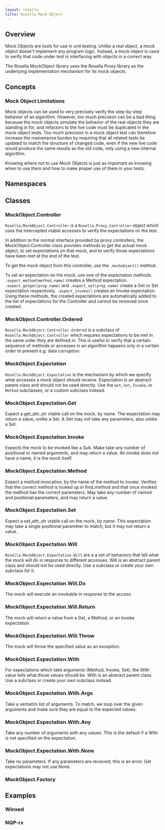 ```yaml
---
layout: rosella
title: Rosella Mock Object
---
```


## Overview

Mock Objects are tools for use in unit testing. Unlike a real object, a
mock object doesn't implement any program logic. Instead, a mock object is
used to verify that code under test is interfacing with objects in a correct
way.

The Rosella MockObject library uses the Rosella Proxy library as the
underlying implementation mechanism for its mock objects.

## Concepts

### Mock Object Limitations

Mock objects can be used to very precisely verify the step-by-step behavior
of an algorithm. However, too much precision can be a bad thing because the
mock objects simulate the behavior of the real objects they are standing in
for, and refactors to the live code must be duplicated in the mock object
tests. Too much precision in a mock object test can therefore increase the
mainenance burden by requiring that all related tests be updated to match
the structure of changed code, even if the new live code would produce the
same results as the old code, only using a new internal algorithm.

Knowing where not to use Mock Objects is just as important as knowing when
to use them and how to make proper use of them in your tests.

## Namespaces

## Classes

### MockObject.Controller

`Rosella.MockObject.Controller` is a `Rosella.Proxy.Controller` object which
uses the intercepted vtable accesses to verify the expectations on the test.

In addition to the normal interface provided by proxy controllers, the
MockObject.Controller class provides methods to get the actual mock object,
to set expectations on that mock, and to verify those expectations have been
met at the end of the test.

To get the mock object from this controller, use the `.mockobject()` method.

To set an expectation on the mock, use one of the expectation methods.
`.expect_method(method_name)` creates a Method expectation.
`.expect_getget(prop_name)` and `.expect_set(prop_name)` create a Get or Set
expectation respectively. `.expect_invoke()` creates an Invoke expectation.
Using these methods, the created expectations are automatically added to the
list of expectations for the Controller and cannot be removed once created.

### MockObject.Controller.Ordered

`Rosella.MockObject.Controller.Ordered` is a subclass of
`Rosella.MockObject.Controller` which requires expectations to be met in the
same order they are defined in. This is useful to verify that a certain
sequence of methods or accesses in an algorithm happens only in a certain
order to prevent e.g. data corruption.

### MockObject.Expectation

`Rosella.MockObject.Expectation` is the mechanism by which we specify what
accesses a mock object should receive. Expectation is an abstract parent
class and should not be used directly. Use the `Get`, `Set`, `Invoke`, or
`Method` subclasses, or a custom subclass instead.

### MockObject.Expectation.Get

Expect a get_attr_str vtable call on the mock, by name. The expectation may
return a value, unlike a Set. A Get may not take any parameters, also
unlike a Set.

### MockObject.Expectation.Invoke

Expects the mock to be invoked like a Sub. Make take any number of positional
or named arguments, and may return a value. An invoke does not have a name, it
is the mock itself.

### MockObject.Expectation.Method

Expect a method invocation, by the name of the method to invoke. Verifies
that the correct method is looked up in find_method and that once invoked the
method has the correct parameters. May take any number of named and positional
parameters, and may return a value.

### MockObject.Expectation.Set

Expect a set_attr_str vtable call on the mock, by name. This expectation may
take a single positional parameter to match, but it may not return a value.

### MockObject.Expectation.Will

`Rosella.MockObject.Expectation.Will` are a a set of behaviors that tell what
the mock will do in response to different accesses. Will is an abstract parent
class and should not be used directly. Use a subclass or create your own
subclass for it.

### MockObject.Expectation.Will.Do

The mock will execute an invokable in response to the access.

### MockObject.Expectation.Will.Return

The mock will return a value from a Get, a Method, or an Invoke expectation.

### MockObject.Expectation.Will.Throw

The mock will throw the specified value as an exception.

### MockObject.Expectation.With

For expectations which take arguments (Method, Invoke, Set), the With value
tells what those values should be. With is an abstract parent class. Use a
subclass or create your own subclass instead.

### MockObject.Expectation.With.Args

Take a verbatim list of arguments. To match, we loop over the given arguments
and make sure they are equal to the expected values.

### MockObject.Expectation.With.Any

Take any number of arguments with any values. This is the default if a With
is not specified on the expectation.

### MockObject.Expectation.With.None

Take no parameters. If any parameters are received, this is an error. Get
expectations may not use None.

### MockObject.Factory

## Examples

### Winxed

### NQP-rx
